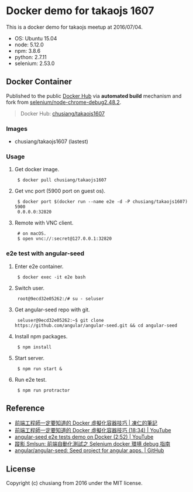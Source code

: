 # Docker demo for takaojs 1607

This is a docker demo for takaojs meetup at 2016/07/04.

* OS: Ubuntu 15.04
* node: 5.12.0
* npm: 3.8.6
* python: 2.7.11
* selenium: 2.53.0

## Docker Container

Published to the public [Docker Hub](https://hub.docker.com/) via **automated build** mechanism and fork from [selenium/node-chrome-debug2.48.2](https://hub.docker.com/r/selenium/node-chrome-debug/).

> Docker Hub: [chusiang/takaojs1607](https://hub.docker.com/r/chusiang/takaojs1607/)

### Images

* chusiang/takaojs1607 (lastest)

### Usage

1. Get docker image.

        $ docker pull chusiang/takaojs1607
    
2. Get vnc port (5900 port on guest os).
    
        $ docker port $(docker run --name e2e -d -P chusiang/takaojs1607) 5900
        0.0.0.0:32820

3. Remote with VNC client.

        # on macOS.
        $ open vnc://:secret@127.0.0.1:32820
    
    
### e2e test with angular-seed

1. Enter e2e container.

        $ docker exec -it e2e bash
    
2. Switch user.
    
        root@9ecd32e05262:/# su - seluser

3. Get angular-seed repo with git.

        seluser@9ecd32e05262:~$ git clone https://github.com/angular/angular-seed.git && cd angular-seed

4. Install npm packages.

        $ npm install

5. Start server.

        $ npm run start &

6. Run e2e test.

        $ npm run protractor
    
## Reference

* [前端工程師一定要知道的 Docker 虛擬化容器技巧 | 凍仁的筆記](http://note.drx.tw/2016/07/virtualization-with-docker-container-basic-for-f2e.html)
* [前端工程師一定要知道的 Docker 虛擬化容器技巧 (18:34) | YouTube](https://youtu.be/k5iwKUZY9tk)
* [angular-seed e2e tests demo on Docker (2:52) | YouTube](https://youtu.be/XqCt8gk9AdI)
* [蹤影 Smlsun: 前端自動化測試之 Selenium docker 環境 debug 指南](http://blog.smlsun.com/2015/04/selenium-docker-debug.html)
* [angular/angular-seed: Seed project for angular apps. | GitHub](https://github.com/angular/angular-seed)

## License

Copyright (c) chusiang from 2016 under the MIT license.

